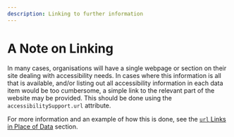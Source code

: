 ```yaml
---
description: Linking to further information
---
```


# A Note on Linking

In many cases, organisations will have a single webpage or section on their site dealing with accessibility needs. In cases where this information is all that is available, and/or listing out all accessibility information in each data item would be too cumbersome, a simple link to the relevant part of the website may be provided. This should be done using the `accessibilitySupport.url` attribute. 

For more information and an example of how this is done, see the [`url` Links in Place of Data](../../accessibility-support/url.md#links-in-place-of-data) section.

